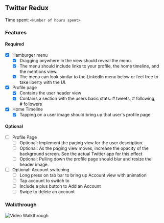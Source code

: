 ## Twitter Redux

Time spent: `<Number of hours spent>`

### Features

#### Required

- [x] Hamburger menu
   - [x] Dragging anywhere in the view should reveal the menu.
   - [x] The menu should include links to your profile, the home timeline, and the mentions view.
   - [x] The menu can look similar to the LinkedIn menu below or feel free to take liberty with the UI.
- [x] Profile page
   - [x] Contains the user header view
   - [x] Contains a section with the users basic stats: # tweets, # following, # followers
- [x] Home Timeline
   - [x] Tapping on a user image should bring up that user's profile page

#### Optional

- [ ] Profile Page
   - [ ] Optional: Implement the paging view for the user description.
   - [ ] Optional: As the paging view moves, increase the opacity of the background screen. See the actual Twitter app for this effect
   - [ ] Optional: Pulling down the profile page should blur and resize the header image.
- [ ] Optional: Account switching
   - [ ] Long press on tab bar to bring up Account view with animation
   - [ ] Tap account to switch to
   - [ ] Include a plus button to Add an Account
   - [ ] Swipe to delete an account

### Walkthrough

![Video Walkthrough](http://g.recordit.co/V1eFwv9zMp.gif)
